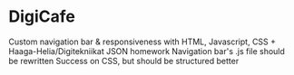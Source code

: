 # DigiCafe
Custom navigation bar & responsiveness with HTML, Javascript, CSS + Haaga-Helia/Digitekniikat JSON homework
Navigation bar's .js file should be rewritten
Success on CSS, but should be structured better
